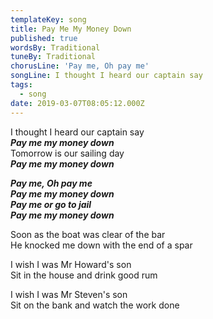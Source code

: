 ```yaml
---
templateKey: song
title: Pay Me My Money Down
published: true
wordsBy: Traditional
tuneBy: Traditional
chorusLine: 'Pay me, Oh pay me'
songLine: I thought I heard our captain say
tags:
  - song
date: 2019-03-07T08:05:12.000Z
---
```

I thought I heard our captain say\
***Pay me my money down***\
Tomorrow is our sailing day\
***Pay me my money down***

***Pay me, Oh pay me***\
***Pay me my money down***\
***Pay me or go to jail***\
***Pay me my money down***

Soon as the boat was clear of the bar\
He knocked me down with the end of a spar

I wish I was Mr Howard's son\
Sit in the house and drink good rum

I wish I was Mr Steven's son\
Sit on the bank and watch the work done
